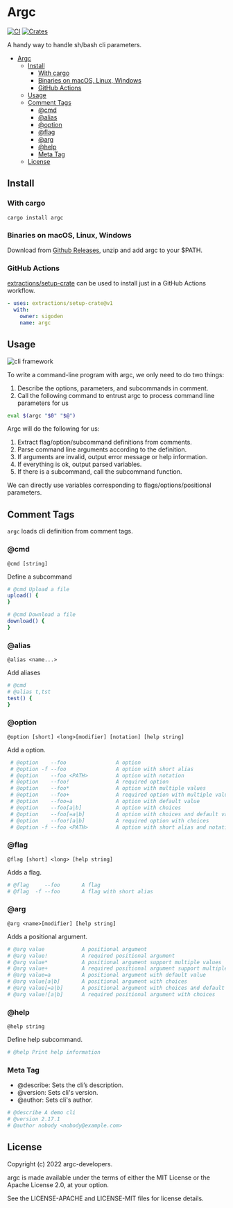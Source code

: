 # Argc

[![CI](https://github.com/sigoden/argc/actions/workflows/ci.yaml/badge.svg)](https://github.com/sigoden/argc/actions/workflows/ci.yaml)
[![Crates](https://img.shields.io/crates/v/argc.svg)](https://crates.io/crates/argc)

A handy way to handle sh/bash cli parameters.

- [Argc](#argc)
  - [Install](#install)
    - [With cargo](#with-cargo)
    - [Binaries on macOS, Linux, Windows](#binaries-on-macos-linux-windows)
    - [GitHub Actions](#github-actions)
  - [Usage](#usage)
  - [Comment Tags](#comment-tags)
    - [@cmd](#cmd)
    - [@alias](#alias)
    - [@option](#option)
    - [@flag](#flag)
    - [@arg](#arg)
    - [@help](#help)
    - [Meta Tag](#meta-tag)
  - [License](#license)

## Install

### With cargo

```
cargo install argc
```

### Binaries on macOS, Linux, Windows

Download from [Github Releases](https://github.com/sigoden/argc/releases), unzip and add argc to your $PATH.

### GitHub Actions

[extractions/setup-crate](https://github.com/marketplace/actions/setup-just) can be used to install just in a GitHub Actions workflow.

```yaml
- uses: extractions/setup-crate@v1
  with:
    owner: sigoden
    name: argc
```

## Usage

![cli framework](https://user-images.githubusercontent.com/4012553/182050295-8f6f5fe1-b1b1-49ab-afb4-8d81dbb08ee2.gif)

To write a command-line program with argc, we only need to do two things:

1. Describe the options, parameters, and subcommands in comment.
2. Call the following command to entrust argc to process command line parameters for us

```sh
eval $(argc "$0" "$@")
```

Argc will do the following for us:

1. Extract flag/option/subcommand definitions from comments.
2. Parse command line arguments according to the definition.
3. If arguments are invalid, output error message or help information.
4. If everything is ok, output parsed variables.
5. If there is a subcommand, call the subcommand function.

We can directly use variables corresponding to flags/options/positional parameters.

## Comment Tags

`argc` loads cli definition from comment tags.

### @cmd

```
@cmd [string]
```

Define a subcommand

```sh
# @cmd Upload a file
upload() {
}

# @cmd Download a file
download() {
}
```

### @alias

```
@alias <name...>
```

Add aliases

```sh
# @cmd
# @alias t,tst
test() {
}
```

### @option

```
@option [short] <long>[modifier] [notation] [help string]
```

Add a option.

```sh
 # @option    --foo                A option
 # @option -f --foo                A option with short alias
 # @option    --foo <PATH>         A option with notation
 # @option    --foo!               A required option
 # @option    --foo*               A option with multiple values
 # @option    --foo+               A required option with multiple values
 # @option    --foo=a              A option with default value
 # @option    --foo[a|b]           A option with choices
 # @option    --foo[=a|b]          A option with choices and default value
 # @option    --foo![a|b]          A required option with choices
 # @option -f --foo <PATH>         A option with short alias and notation
```

### @flag

```
@flag [short] <long> [help string]
```

Adds a flag.

```sh
# @flag     --foo       A flag
# @flag  -f --foo       A flag with short alias
```

### @arg

```
@arg <name>[modifier] [help string]
```

Adds a positional argument.

```sh
# @arg value            A positional argument
# @arg value!           A required positional argument
# @arg value*           A positional argument support multiple values
# @arg value+           A required positional argument support multiple values
# @arg value=a          A positional argument with default value
# @arg value[a|b]       A positional argument with choices
# @arg value[=a|b]      A positional argument with choices and default value
# @arg value![a|b]      A required positional argument with choices
```

### @help

```
@help string
```

Define help subcommand.

```sh
# @help Print help information
```
### Meta Tag

- @describe: Sets the cli’s description. 
- @version: Sets cli's version.
- @author: Sets cli's author.

```sh
# @describe A demo cli
# @version 2.17.1 
# @author nobody <nobody@example.com>
```

## License

Copyright (c) 2022 argc-developers.

argc is made available under the terms of either the MIT License or the Apache License 2.0, at your option.

See the LICENSE-APACHE and LICENSE-MIT files for license details.